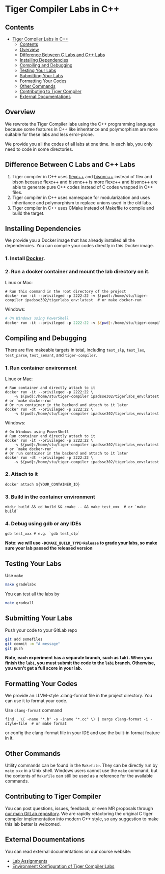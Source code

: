 # Tiger Compiler Labs in C++

## Contents

- [Tiger Compiler Labs in C++](#tiger-compiler-labs-in-c)
  - [Contents](#contents)
  - [Overview](#overview)
  - [Difference Between C Labs and C++ Labs](#difference-between-c-labs-and-c-labs)
  - [Installing Dependencies](#installing-dependencies)
  - [Compiling and Debugging](#compiling-and-debugging)
  - [Testing Your Labs](#testing-your-labs)
  - [Submitting Your Labs](#submitting-your-labs)
  - [Formatting Your Codes](#formatting-your-codes)
  - [Other Commands](#other-commands)
  - [Contributing to Tiger Compiler](#contributing-to-tiger-compiler)
  - [External Documentations](#external-documentations)

## Overview

We rewrote the Tiger Compiler labs using the C++ programming language because some features in C++ like inheritance and polymorphism
are more suitable for these labs and less error-prone.

We provide you all the codes of all labs at one time. In each lab, you only need to code in some directories.

## Difference Between C Labs and C++ Labs

1. Tiger compiler in C++ uses [flexc++](https://fbb-git.gitlab.io/flexcpp/manual/flexc++.html) and [bisonc++](https://fbb-git.gitlab.io/bisoncpp/manual/bisonc++.html) instead of flex and bison because flexc++ and bisonc++ is more flexc++ and bisonc++ are able to generate pure C++ codes instead of C codes wrapped in C++ files.
2. Tiger compiler in C++ uses namespace for modularization and uses inheritance and polymorphism to replace unions used in the old labs.
3. Tiger compiler in C++ uses CMake instead of Makefile to compile and build the target.
<!---4. We've introduced lots of modern C++-style codes into tiger compiler, e.g., smart pointers, RAII, RTTI. To get familiar with the features of modern C++ and get recommendations for writing code in modern C++ style, please refer to [this doc](https://ipads.se.sjtu.edu.cn/courses/compilers/tiger-compiler-cpp-style.html) on our course website.-->

## Installing Dependencies

We provide you a Docker image that has already installed all the dependencies. You can compile your codes directly in this Docker image.

### 1. Install [Docker](https://docs.docker.com/).

### 2. Run a docker container and mount the lab directory on it.

Linux or Mac:

```shell
# Run this command in the root directory of the project
docker run -it --privileged -p 2222:22 -v $(pwd):/home/stu/tiger-compiler ipadsse302/tigerlabs_env:latest  # or make docker-run
```

Windows:

```PowerShell
# On Windows using PowerShell
docker run -it --privileged -p 2222:22 -v ${pwd}:/home/stu/tiger-compiler ipadsse302/tigerlabs_env:latest  # or make docker-run
```

## Compiling and Debugging

There are five makeable targets in total, including `test_slp`, `test_lex`, `test_parse`, `test_semant`,  and `tiger-compiler`.

### 1. Run container environment

Linux or Mac:

```shell
# Run container and directly attach to it
docker run -it --privileged -p 2222:22 \
    -v $(pwd):/home/stu/tiger-compiler ipadsse302/tigerlabs_env:latest  # or `make docker-run`
# Or run container in the backend and attach to it later
docker run -dt --privileged -p 2222:22 \
    -v $(pwd):/home/stu/tiger-compiler ipadsse302/tigerlabs_env:latest
```

Windows:

```shell
# On Windows using PowerShell
# Run container and directly attach to it
docker run -it --privileged -p 2222:22 \
    -v ${pwd}:/home/stu/tiger-compiler ipadsse302/tigerlabs_env:latest  # or `make docker-run`
# Or run container in the backend and attach to it later
docker run -dt --privileged -p 2222:22 \
    -v ${pwd}:/home/stu/tiger-compiler ipadsse302/tigerlabs_env:latest
```

### 2. Attach to it

```shell
docker attach ${YOUR_CONTAINER_ID}
```

### 3. Build in the container environment

```shell
mkdir build && cd build && cmake .. && make test_xxx  # or `make build`
```

### 4. Debug using gdb or any IDEs

```shell
gdb test_xxx # e.g. `gdb test_slp`
```

**Note: we will use `-DCMAKE_BUILD_TYPE=Release` to grade your labs, so make
sure your lab passed the released version**

## Testing Your Labs

Use `make`

```bash
make gradelabx
```

You can test all the labs by

```bash
make gradeall
```

## Submitting Your Labs

Push your code to your GitLab repo

```bash
git add somefiles
git commit -m "A message"
git push
```

**Note, each experiment has a separate branch, such as `lab1`. When you finish the `lab1`, you must submit the code to the `lab1` branch. Otherwise, you won't get a full score in your lab.**

## Formatting Your Codes

We provide an LLVM-style .clang-format file in the project directory. You can use it to format your code.

Use `clang-format` command

```
find . \( -name "*.h" -o -iname "*.cc" \) | xargs clang-format -i -style=file  # or make format
```

or config the clang-format file in your IDE and use the built-in format feature in it.

## Other Commands

Utility commands can be found in the `Makefile`. They can be directly run by `make xxx` in a Unix shell. Windows users cannot use the `make` command, but the contents of `Makefile` can still be used as a reference for the available commands.

## Contributing to Tiger Compiler

You can post questions, issues, feedback, or even MR proposals through [our main GitLab repository](https://ipads.se.sjtu.edu.cn:2020/compilers-2021/compilers-2021/issues). We are rapidly refactoring the original C tiger compiler implementation into modern C++ style, so any suggestion to make this lab better is welcomed.

## External Documentations

You can read external documentations on our course website:

- [Lab Assignments](https://ipads.se.sjtu.edu.cn/courses/compilers/labs.shtml)
- [Environment Configuration of Tiger Compiler Labs](https://ipads.se.sjtu.edu.cn/courses/compilers/tiger-compiler-environment.html)
<!---- [Tiger Compiler in Modern C++ Style](https://ipads.se.sjtu.edu.cn/courses/compilers/tiger-compiler-cpp-style.html)-->
